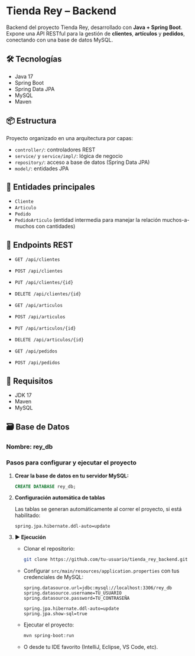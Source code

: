# Tienda Rey – Backend

Backend del proyecto Tienda Rey, desarrollado con **Java + Spring Boot**. Expone una API RESTful para la gestión de **clientes**, **artículos** y **pedidos**, conectando con una base de datos MySQL.

## 🛠 Tecnologías

- Java 17
- Spring Boot
- Spring Data JPA
- MySQL
- Maven

## 📦 Estructura

Proyecto organizado en una arquitectura por capas:

- `controller/`: controladores REST
- `service/` y `service/impl/`: lógica de negocio
- `repository/`: acceso a base de datos (Spring Data JPA)
- `model/`: entidades JPA

## 📄 Entidades principales

- `Cliente`
- `Articulo`
- `Pedido`
- `PedidoArticulo` (entidad intermedia para manejar la relación muchos-a-muchos con cantidades)

## 🔌 Endpoints REST

- `GET /api/clientes`
- `POST /api/clientes`
- `PUT /api/clientes/{id}`
- `DELETE /api/clientes/{id}`

- `GET /api/articulos`
- `POST /api/articulos`
- `PUT /api/articulos/{id}`
- `DELETE /api/articulos/{id}`

- `GET /api/pedidos`
- `POST /api/pedidos`

## 🧱 Requisitos

- JDK 17
- Maven
- MySQL

## 🗃 Base de Datos

### Nombre: rey_db

### Pasos para configurar y ejecutar el proyecto

1. **Crear la base de datos en tu servidor MySQL:**

    ```sql
    CREATE DATABASE rey_db;
    ```

2. **Configuración automática de tablas**

    Las tablas se generan automáticamente al correr el proyecto, si está habilitado:

    ```properties
    spring.jpa.hibernate.ddl-auto=update
    ```

3. **▶️ Ejecución**

    - Clonar el repositorio:

        ```bash
        git clone https://github.com/tu-usuario/tienda_rey_backend.git
        ```

    - Configurar `src/main/resources/application.properties` con tus credenciales de MySQL:

        ```properties
        spring.datasource.url=jdbc:mysql://localhost:3306/rey_db
        spring.datasource.username=TU_USUARIO
        spring.datasource.password=TU_CONTRASEÑA

        spring.jpa.hibernate.ddl-auto=update
        spring.jpa.show-sql=true
        ```

    - Ejecutar el proyecto:

        ```bash
        mvn spring-boot:run
        ```

    - O desde tu IDE favorito (IntelliJ, Eclipse, VS Code, etc).
